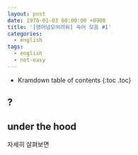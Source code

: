 ```yaml
---
layout: post
date: 1970-01-03 00:00:00 +0900
title: '[영어넘모어려워] 숙어 모음 #1'
categories:
  - english
tags:
  - english
  - not-easy
---
```


* Kramdown table of contents
{:toc .toc}

## ?


## under the hood

자세히 살펴보면
